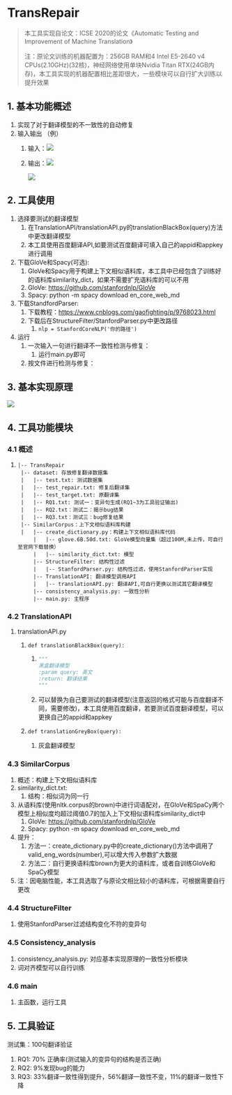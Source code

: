 # TransRepair

> 本工具实现自论文：ICSE 2020的论文《Automatic Testing and Improvement of Machine Translation》
>
> 注：原论文训练的机器配置为：256GB RAM和4 Intel E5-2640 v4 CPUs(2.10GHz)(32核)，神经网络使用单块Nvidia Titan RTX(24GB内存)，本工具实现的机器配置相比差距很大，一些模块可以自行扩大训练以提升效果

## 1. 基本功能概述

1. 实现了对于翻译模型的不一致性的自动修复
2. 输入输出 （例）
   1. 输入：![](pic\input.png)
   
   2. 输出：![](pic\output1.png)
   
      ![](pic\output2.png)

## 2. 工具使用

1. 选择要测试的翻译模型
   1. 在TranslationAPI/translationAPI.py的translationBlackBox(query)方法中更改翻译模型
   2. 本工具使用百度翻译API,如要测试百度翻译可填入自己的appid和appkey进行调用
2. 下载GloVe和Spacy(可选):
   1. GloVe和Spacy用于构建上下文相似语料库，本工具中已经包含了训练好的语料库similarity_dict，如果不需要扩充语料库的可以不用
   2. GloVe: https://github.com/stanfordnlp/GloVe
   3. Spacy: python -m spacy download en_core_web_md
3. 下载StandfordParser:
   1. 下载教程：https://www.cnblogs.com/gaofighting/p/9768023.html
   2. 下载后在StructureFilter/StanfordParser.py中更改路径
      1. `nlp = StanfordCoreNLP('你的路径')`
4. 运行
   1. 一次输入一句进行翻译不一致性检测与修复：
      1. 运行main.py即可
   2. 按文件进行检测与修复：

## 3. 基本实现原理

![](pic\自动化测试论文.png)

## 4. 工具功能模块

### 4.1 概述

1. ```
   |-- TransRepair
   	|-- dataset: 存放修复翻译数据集
   	|   |-- test.txt: 测试数据集
   	|   |-- test_repair.txt: 修复后翻译集
   	|   |-- test_target.txt: 原翻译集
   	|   |-- RQ1.txt: 测试一：变异句生成(RQ1~3为工具验证输出)
   	|   |-- RQ2.txt：测试二：揭示bug结果
   	|   |-- RQ3.txt：测试三：bug修复结果
   	|-- SimilarCorpus：上下文相似语料库构建
   	|	|-- create_dictionary.py：构建上下文相似语料库代码
     	|	|-- glove.6B.50d.txt: GloVe模型向量集（超过100M,未上传，可自行至官网下载替换）
     	|	|-- similarity_dict.txt: 模型
    	|-- StructureFilter: 结构性过滤
    	|	|-- StanfordParser.py: 结构性过滤，使用StanfordParser实现
    	|-- TranslationAPI: 翻译模型调用API
    	|	|-- translationAPI.py: 翻译API,可自行更换以测试其它翻译模型
    	|-- consistency_analysis.py: 一致性分析
    	|-- main.py: 主程序
   ```

### 4.2 TranslationAPI

1. translationAPI.py

   1. `def translationBlackBox(query):`

      1. ```python
         """
         黑盒翻译模型
         :param query: 英文
         :return: 翻译结果
         """
         ```

      2. 可以替换为自己要测试的翻译模型(注意返回的格式可能与百度翻译不同，需要修改)，本工具使用百度翻译，若要测试百度翻译模型，可以更换自己的appid和appkey

   2. `def translationGreyBox(query):`

      1. 灰盒翻译模型

### 4.3 SimilarCorpus

1. 概述：构建上下文相似语料库
2. similarity_dict.txt: 
   1. 结构：相似词为同一行
3. 从语料库(使用nltk.corpus的brown)中进行词语配对，在GloVe和SpaCy两个模型上相似度均超过阈值0.7的加入上下文相似语料库similarity_dict中
   1. GloVe: https://github.com/stanfordnlp/GloVe
   2. Spacy: python -m spacy download en_core_web_md
4. 提升：
   1. 方法一：create_dictionary.py中的create_dictionary()方法中调用了valid_eng_words(number),可以增大传入参数扩大数据
   2. 方法二：自行更换语料库brown为更大的语料库，或者自训练GloVe和SpaCy模型
5. 注：因电脑性能，本工具选取了与原论文相比较小的语料库，可根据需要自行更改

### 4.4 StructureFilter

1. 使用StanfordParser过滤结构变化不符的变异句

### 4.5 Consistency_analysis

1. consistency_analysis.py: 对应基本实现原理的一致性分析模块
2. 词对齐模型可以自行训练

### 4.6 main

1. 主函数，运行工具

## 5. 工具验证

测试集：100句翻译验证

1.  RQ1: 70% 正确率(测试输入的变异句的结构是否正确)
2. RQ2: 9%发现bug的能力
3.  RQ3: 33%翻译一致性得到提升，56%翻译一致性不变，11%的翻译一致性下降

